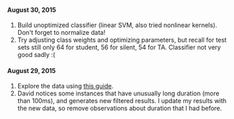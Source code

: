 #### August 30, 2015
1. Build unoptimized classifier (linear SVM, also tried nonlinear kernels). Don't forget to normalize data!
2. Try adjusting class weights and optimizing parameters, but recall for test sets still only 64 for student, 
56 for silent, 54 for TA. Classifier not very good sadly :( 

#### August 29, 2015
1. Explore the data using [this guide](https://jmetzen.github.io/2015-01-29/ml_advice.html).
1. David notices some instances that have unusually long duration (more than 100ms), and generates new filtered results.
I update my results with the new data, so remove observations about duration that I had before.
